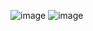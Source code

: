 ![image](https://github.com/user-attachments/assets/4f54698a-8951-4e7f-9c2e-af81db92ee33)
![image](https://github.com/user-attachments/assets/fe1ae3bf-5eeb-4a80-b849-026de6882600)
